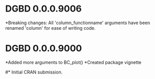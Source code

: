 # DGBD 0.0.0.9006

*Breaking changes: All 'column_functionname' arguments have been renamed 'column' for ease of writing code.

# DGBD 0.0.0.9000

*Added more arguments to BC_plot()
*Created package vignette

#* Initial CRAN submission.
